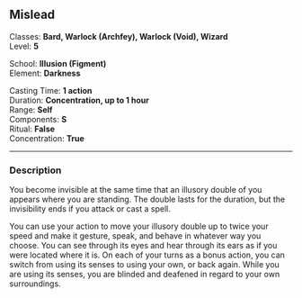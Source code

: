 ## Mislead

Classes: **Bard, Warlock (Archfey), Warlock (Void), Wizard**  
Level: **5**  

School: **Illusion (Figment)**  
Element: **Darkness**  

Casting Time: **1 action**  
Duration: **Concentration, up to 1 hour**  
Range: **Self**  
Components: **S**  
Ritual: **False**  
Concentration: **True**  

------

### Description

You become invisible at the same time that an illusory double of you appears where you are standing. The double lasts for the duration, but the invisibility ends if you attack or cast a spell.

You can use your action to move your illusory double up to twice your speed and make it gesture, speak, and behave in whatever way you choose. You can see through its eyes and hear through its ears as if you were located where it is. On each of your turns as a bonus action, you can switch from using its senses to using your own, or back again. While you are using its senses, you are blinded and deafened in regard to your own surroundings.